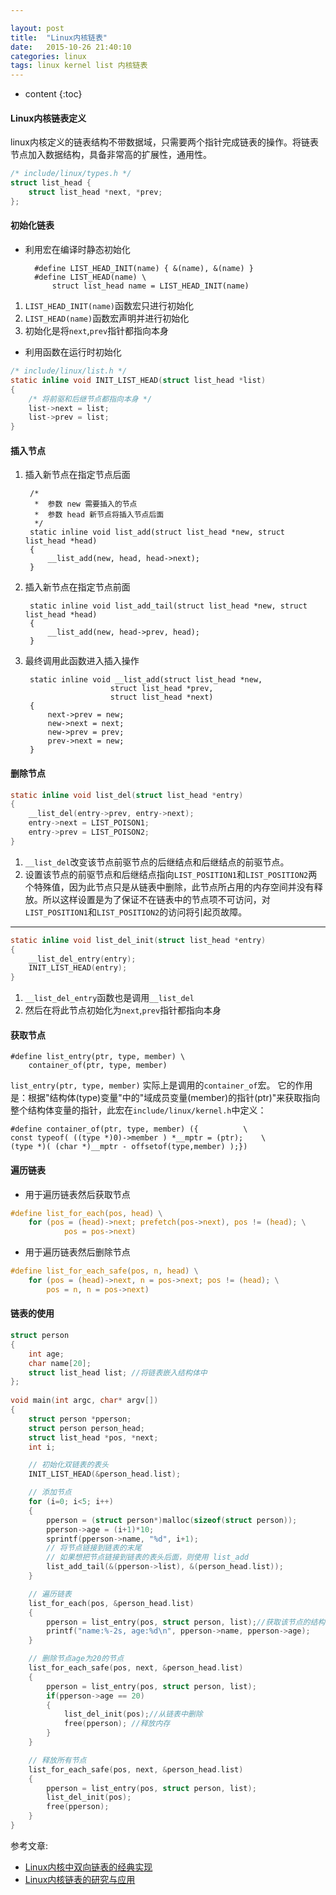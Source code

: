 ```yaml
---

layout: post
title:  "Linux内核链表"
date:   2015-10-26 21:40:10
categories: linux
tags: linux kernel list 内核链表
---
```


* content
{:toc}



#### Linux内核链表定义
linux内核定义的链表结构不带数据域，只需要两个指针完成链表的操作。将链表节点加入数据结构，具备非常高的扩展性，通用性。
```c
/* include/linux/types.h */
struct list_head {
	struct list_head *next, *prev;
};
```

#### 初始化链表 

* 利用宏在编译时静态初始化

		#define LIST_HEAD_INIT(name) { &(name), &(name) }
		#define LIST_HEAD(name) \
			struct list_head name = LIST_HEAD_INIT(name)

1. `LIST_HEAD_INIT(name)`函数宏只进行初始化
2. `LIST_HEAD(name)`函数宏声明并进行初始化
3. 初始化是将`next`,`prev`指针都指向本身

* 利用函数在运行时初始化
```c
/* include/linux/list.h */
static inline void INIT_LIST_HEAD(struct list_head *list)
{
	/* 将前驱和后继节点都指向本身 */
	list->next = list;
	list->prev = list;
}
```

#### 插入节点

1. 插入新节点在指定节点后面 

		/*
		 *	参数 new 需要插入的节点
		 *	参数 head 新节点将插入节点后面
		 */
		static inline void list_add(struct list_head *new, struct list_head *head)
		{
			__list_add(new, head, head->next);
		}

2. 插入新节点在指定节点前面

		static inline void list_add_tail(struct list_head *new, struct list_head *head)
		{
			__list_add(new, head->prev, head);
		}

3. 最终调用此函数进入插入操作

		static inline void __list_add(struct list_head *new,
					      struct list_head *prev,
					      struct list_head *next)
		{
			next->prev = new;
			new->next = next;
			new->prev = prev;
			prev->next = new;
		}

#### 删除节点
```c
static inline void list_del(struct list_head *entry)
{
	__list_del(entry->prev, entry->next);
	entry->next = LIST_POISON1;
	entry->prev = LIST_POISON2;
}
```
1. `__list_del`改变该节点前驱节点的后继结点和后继结点的前驱节点。
2. 设置该节点的前驱节点和后继结点指向`LIST_POSITION1`和`LIST_POSITION2`两个特殊值，因为此节点只是从链表中删除，此节点所占用的内存空间并没有释放。所以这样设置是为了保证不在链表中的节点项不可访问，对`LIST_POSITION1`和`LIST_POSITION2`的访问将引起页故障。

---

```c
static inline void list_del_init(struct list_head *entry)
{
	__list_del_entry(entry);
	INIT_LIST_HEAD(entry);
}
```

1. `__list_del_entry`函数也是调用`__list_del`
2. 然后在将此节点初始化为`next`,`prev`指针都指向本身

#### 获取节点

	#define list_entry(ptr, type, member) \
		container_of(ptr, type, member)

`list_entry(ptr, type, member)` 实际上是调用的`container_of`宏。
它的作用是：根据"结构体(type)变量"中的"域成员变量(member)的指针(ptr)"来获取指向整个结构体变量的指针，此宏在`include/linux/kernel.h`中定义：

	#define container_of(ptr, type, member) ({			\
	const typeof( ((type *)0)->member ) *__mptr = (ptr);	\
	(type *)( (char *)__mptr - offsetof(type,member) );})

#### 遍历链表

* 用于遍历链表然后获取节点
```c
#define list_for_each(pos, head) \
	for (pos = (head)->next; prefetch(pos->next), pos != (head); \
        	pos = pos->next)
```
* 用于遍历链表然后删除节点
```c
#define list_for_each_safe(pos, n, head) \
	for (pos = (head)->next, n = pos->next; pos != (head); \
		pos = n, n = pos->next)
```

#### 链表的使用

```c
struct person 
{ 
    int age; 
    char name[20];
    struct list_head list; //将链表嵌入结构体中
};
 
void main(int argc, char* argv[]) 
{ 
    struct person *pperson; 
    struct person person_head; 
    struct list_head *pos, *next; 
    int i;

    // 初始化双链表的表头 
    INIT_LIST_HEAD(&person_head.list); 

    // 添加节点
    for (i=0; i<5; i++)
    {
        pperson = (struct person*)malloc(sizeof(struct person));
        pperson->age = (i+1)*10;
        sprintf(pperson->name, "%d", i+1);
        // 将节点链接到链表的末尾 
        // 如果想把节点链接到链表的表头后面，则使用 list_add
        list_add_tail(&(pperson->list), &(person_head.list));
    }

    // 遍历链表
    list_for_each(pos, &person_head.list) 
    { 
        pperson = list_entry(pos, struct person, list);//获取该节点的结构体指针 
        printf("name:%-2s, age:%d\n", pperson->name, pperson->age); 
    } 

    // 删除节点age为20的节点
    list_for_each_safe(pos, next, &person_head.list)
    {
        pperson = list_entry(pos, struct person, list);
        if(pperson->age == 20)
        {
            list_del_init(pos);//从链表中删除
            free(pperson); //释放内存
        }
    }

    // 释放所有节点
    list_for_each_safe(pos, next, &person_head.list)
    {
        pperson = list_entry(pos, struct person, list); 
        list_del_init(pos); 
        free(pperson); 
    }    
}
```
参考文章:   

* [Linux内核中双向链表的经典实现](http://www.cnblogs.com/skywang12345/p/3562146.html)
* [Linux内核链表的研究与应用](http://blog.csdn.net/tigerjibo/article/details/8299599)
